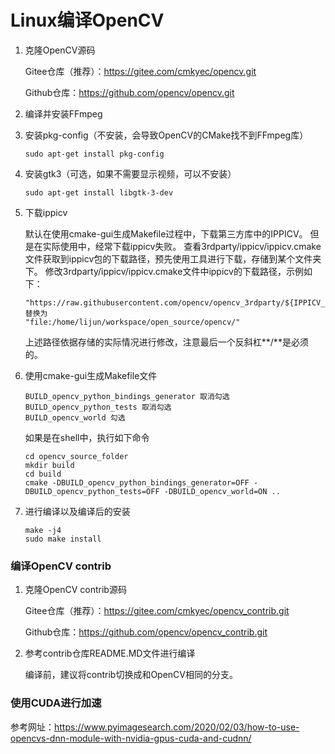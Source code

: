 # Linux编译OpenCV

1. 克隆OpenCV源码

   Gitee仓库（推荐）：https://gitee.com/cmkyec/opencv.git

   Github仓库：https://github.com/opencv/opencv.git

2. 编译并安装FFmpeg

3. 安装pkg-config（不安装，会导致OpenCV的CMake找不到FFmpeg库）

   ```shell
   sudo apt-get install pkg-config
   ```

4. 安装gtk3（可选，如果不需要显示视频，可以不安装）

   ```shell
   sudo apt-get install libgtk-3-dev
   ```

5. 下载ippicv

   默认在使用cmake-gui生成Makefile过程中，下载第三方库中的IPPICV。
   但是在实际使用中，经常下载ippicv失败。
   查看3rdparty/ippicv/ippicv.cmake文件获取到ippicv包的下载路径，预先使用工具进行下载，存储到某个文件夹下。
   修改3rdparty/ippicv/ippicv.cmake文件中ippicv的下载路径，示例如下：
   ```shell
   "https://raw.githubusercontent.com/opencv/opencv_3rdparty/${IPPICV_COMMIT}/ippicv/"
   替换为
   "file:/home/lijun/workspace/open_source/opencv/"
   ```
   上述路径依据存储的实际情况进行修改，注意最后一个反斜杠**/**是必须的。

6. 使用cmake-gui生成Makefile文件

   ```shell
   BUILD_opencv_python_bindings_generator 取消勾选
   BUILD_opencv_python_tests 取消勾选
   BUILD_opencv_world 勾选
   ```

   如果是在shell中，执行如下命令

   ```shell
   cd opencv_source_folder
   mkdir build
   cd build
   cmake -DBUILD_opencv_python_bindings_generator=OFF -DBUILD_opencv_python_tests=OFF -DBUILD_opencv_world=ON ..
   ```

7. 进行编译以及编译后的安装

   ```shell
   make -j4
   sudo make install
   ```

### 编译OpenCV contrib

1. 克隆OpenCV contrib源码

   Gitee仓库（推荐）：https://gitee.com/cmkyec/opencv_contrib.git

   Github仓库：https://github.com/opencv/opencv_contrib.git

2. 参考contrib仓库README.MD文件进行编译

   编译前，建议将contrib切换成和OpenCV相同的分支。


### 使用CUDA进行加速

参考网址：https://www.pyimagesearch.com/2020/02/03/how-to-use-opencvs-dnn-module-with-nvidia-gpus-cuda-and-cudnn/
